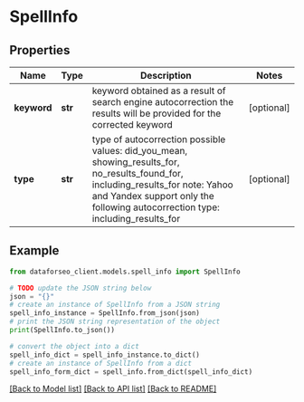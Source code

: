 # SpellInfo


## Properties

Name | Type | Description | Notes
------------ | ------------- | ------------- | -------------
**keyword** | **str** | keyword obtained as a result of search engine autocorrection  the results will be provided for the corrected keyword | [optional] 
**type** | **str** | type of autocorrection  possible values:  did_you_mean, showing_results_for, no_results_found_for, including_results_for  note: Yahoo and Yandex support only the following autocorrection type:  including_results_for | [optional] 

## Example

```python
from dataforseo_client.models.spell_info import SpellInfo

# TODO update the JSON string below
json = "{}"
# create an instance of SpellInfo from a JSON string
spell_info_instance = SpellInfo.from_json(json)
# print the JSON string representation of the object
print(SpellInfo.to_json())

# convert the object into a dict
spell_info_dict = spell_info_instance.to_dict()
# create an instance of SpellInfo from a dict
spell_info_form_dict = spell_info.from_dict(spell_info_dict)
```
[[Back to Model list]](../README.md#documentation-for-models) [[Back to API list]](../README.md#documentation-for-api-endpoints) [[Back to README]](../README.md)


